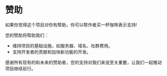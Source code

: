 # 赞助

如果你觉得这个项目对你有帮助，你可以帮作者买一杯咖啡表示支持!



您的赞助将帮助我们：

- 维持项目的基础设施，如服务器、域名、社群费用。
- 支持开发者的贡献和加快新功能的开发。

感谢所有现有的和未来的赞助者，您的支持对我们来说至关重要，让我们一起推动项目继续前行。
